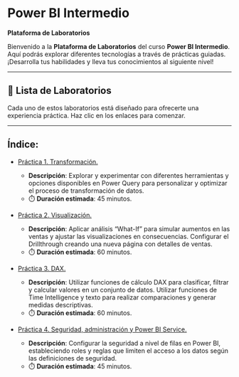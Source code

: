 # Power BI Intermedio

**Plataforma de Laboratorios**

Bienvenido a la **Plataforma de Laboratorios** del curso **Power BI Intermedio**. Aquí podrás explorar diferentes tecnologías a través de prácticas guiadas. ¡Desarrolla tus habilidades y lleva tus conocimientos al siguiente nivel!

---

## 🌟 **Lista de Laboratorios**

Cada uno de estos laboratorios está diseñado para ofrecerte una experiencia práctica. Haz clic en los enlaces para comenzar.

---
 
## Índice:
 - [Práctica 1. Transformación.](./Capítulo1/README.md)
   - **Descripción**: Explorar y experimentar con diferentes herramientas y opciones disponibles en Power Query para personalizar y optimizar el proceso de transformación de datos.
   - ⏱️ **Duración estimada**: 45 minutos.

 - [Práctica 2. Visualización.](./Capítulo2/README.md)
   - **Descripción**: Aplicar análisis “What-If” para simular aumentos en las ventas y ajustar las visualizaciones en consecuencias. Configurar el Drillthrough creando una nueva página con detalles de ventas.
   - ⏱️ **Duración estimada**: 60 minutos.

 - [Práctica 3. DAX.](./Capítulo3/README.md)
   - **Descripción**: Utilizar funciones de cálculo DAX para clasificar, filtrar y calcular valores en un conjunto de datos. Utilizar funciones de Time Intelligence y texto para realizar comparaciones y generar medidas descriptivas.
   - ⏱️ **Duración estimada**: 60 minutos.

 - [Práctica 4. Seguridad, administración y Power BI Service.](./Capítulo4/README.md)
   - **Descripción**: Configurar la seguridad a nivel de filas en Power BI, estableciendo roles y reglas que limiten el acceso a los datos según las definiciones de seguridad. 
   - ⏱️ **Duración estimada**: 45 minutos.
